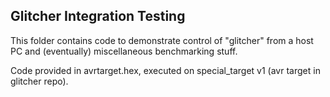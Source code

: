 ## Glitcher Integration Testing

This folder contains code to demonstrate control of "glitcher" from a host PC and (eventually) miscellaneous benchmarking stuff.

Code provided in avrtarget.hex, executed on special_target v1 (avr target in glitcher repo).
